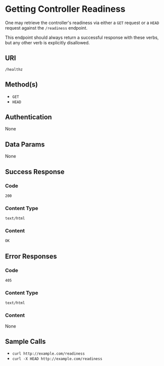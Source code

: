 # Getting Controller Readiness #

One may retrieve the controller's readiness via either a `GET` request or a `HEAD` request against the `/readiness` endpoint.

This endpoint should always return a successful response with these verbs, but any other verb is explicitly disallowed.

## URI ##

`/healthz`

## Method(s) ##

* `GET`
* `HEAD`

## Authentication ##

None

## Data Params ##

None

## Success Response ##

### Code ###

`200`

### Content Type ###

`text/html`

### Content ###

```html
OK
```

## Error Responses ##

### Code ###

`405`

### Content Type ###

`text/html`

### Content ###

None

## Sample Calls ##

* `curl http://example.com/readiness`
* `curl -X HEAD http://example.com/readiness`
